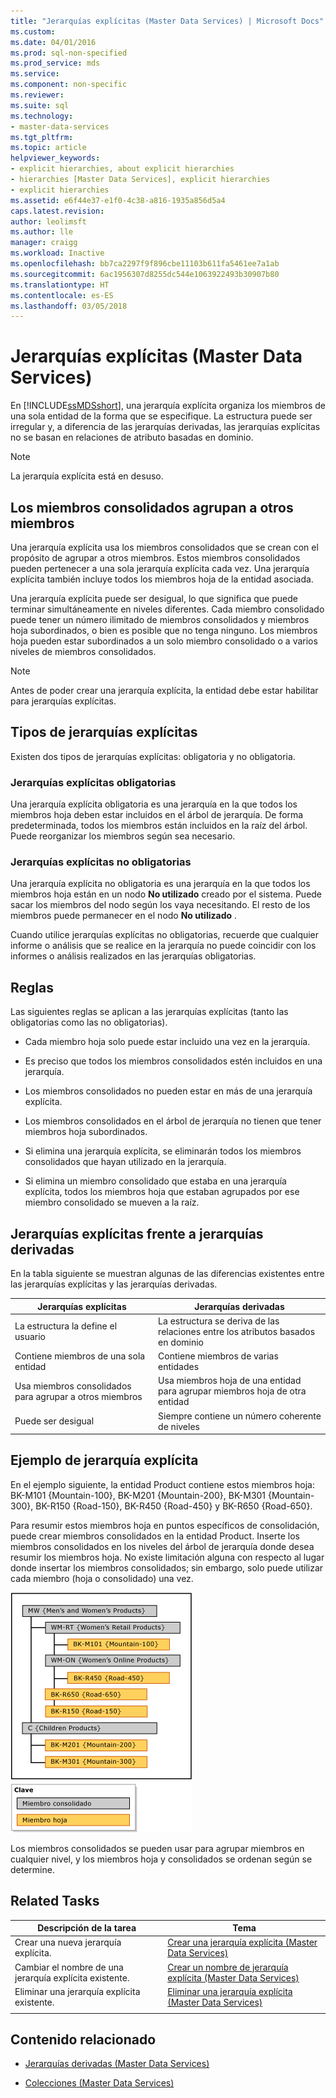 ```yaml
---
title: "Jerarquías explícitas (Master Data Services) | Microsoft Docs"
ms.custom: 
ms.date: 04/01/2016
ms.prod: sql-non-specified
ms.prod_service: mds
ms.service: 
ms.component: non-specific
ms.reviewer: 
ms.suite: sql
ms.technology:
- master-data-services
ms.tgt_pltfrm: 
ms.topic: article
helpviewer_keywords:
- explicit hierarchies, about explicit hierarchies
- hierarchies [Master Data Services], explicit hierarchies
- explicit hierarchies
ms.assetid: e6f44e37-e1f0-4c38-a816-1935a856d5a4
caps.latest.revision: 
author: leolimsft
ms.author: lle
manager: craigg
ms.workload: Inactive
ms.openlocfilehash: bb7ca2297f9f896cbe11103b611fa5461ee7a1ab
ms.sourcegitcommit: 6ac1956307d8255dc544e1063922493b30907b80
ms.translationtype: HT
ms.contentlocale: es-ES
ms.lasthandoff: 03/05/2018
---
```

# <a name="explicit-hierarchies-master-data-services"></a>Jerarquías explícitas (Master Data Services)
  En [!INCLUDE[ssMDSshort](../includes/ssmdsshort-md.md)], una jerarquía explícita organiza los miembros de una sola entidad de la forma que se especifique. La estructura puede ser irregular y, a diferencia de las jerarquías derivadas, las jerarquías explícitas no se basan en relaciones de atributo basadas en dominio.  
  
> [!NOTE]  
>  La jerarquía explícita está en desuso.  
  
## <a name="consolidated-members-group-other-members"></a>Los miembros consolidados agrupan a otros miembros  
 Una jerarquía explícita usa los miembros consolidados que se crean con el propósito de agrupar a otros miembros. Estos miembros consolidados pueden pertenecer a una sola jerarquía explícita cada vez. Una jerarquía explícita también incluye todos los miembros hoja de la entidad asociada.  
  
 Una jerarquía explícita puede ser desigual, lo que significa que puede terminar simultáneamente en niveles diferentes. Cada miembro consolidado puede tener un número ilimitado de miembros consolidados y miembros hoja subordinados, o bien es posible que no tenga ninguno. Los miembros hoja pueden estar subordinados a un solo miembro consolidado o a varios niveles de miembros consolidados.  
  
> [!NOTE]  
>  Antes de poder crear una jerarquía explícita, la entidad debe estar habilitar para jerarquías explícitas.  
  
## <a name="types-of-explicit-hierarchies"></a>Tipos de jerarquías explícitas  
 Existen dos tipos de jerarquías explícitas: obligatoria y no obligatoria.  
  
### <a name="mandatory-explicit-hierarchy"></a>Jerarquías explícitas obligatorias  
 Una jerarquía explícita obligatoria es una jerarquía en la que todos los miembros hoja deben estar incluidos en el árbol de jerarquía. De forma predeterminada, todos los miembros están incluidos en la raíz del árbol. Puede reorganizar los miembros según sea necesario.  
  
### <a name="non-mandatory-explicit-hierarchy"></a>Jerarquías explícitas no obligatorias  
 Una jerarquía explícita no obligatoria es una jerarquía en la que todos los miembros hoja están en un nodo **No utilizado** creado por el sistema. Puede sacar los miembros del nodo según los vaya necesitando. El resto de los miembros puede permanecer en el nodo **No utilizado** .  
  
 Cuando utilice jerarquías explícitas no obligatorias, recuerde que cualquier informe o análisis que se realice en la jerarquía no puede coincidir con los informes o análisis realizados en las jerarquías obligatorias.  
  
## <a name="rules"></a>Reglas  
 Las siguientes reglas se aplican a las jerarquías explícitas (tanto las obligatorias como las no obligatorias).  
  
-   Cada miembro hoja solo puede estar incluido una vez en la jerarquía.  
  
-   Es preciso que todos los miembros consolidados estén incluidos en una jerarquía.  
  
-   Los miembros consolidados no pueden estar en más de una jerarquía explícita.  
  
-   Los miembros consolidados en el árbol de jerarquía no tienen que tener miembros hoja subordinados.  
  
-   Si elimina una jerarquía explícita, se eliminarán todos los miembros consolidados que hayan utilizado en la jerarquía.  
  
-   Si elimina un miembro consolidado que estaba en una jerarquía explícita, todos los miembros hoja que estaban agrupados por ese miembro consolidado se mueven a la raíz.  
  
## <a name="explicit-hierarchies-versus-derived-hierarchies"></a>Jerarquías explícitas frente a jerarquías derivadas  
 En la tabla siguiente se muestran algunas de las diferencias existentes entre las jerarquías explícitas y las jerarquías derivadas.  
  
|Jerarquías explícitas|Jerarquías derivadas|  
|--------------------------|-------------------------|  
|La estructura la define el usuario|La estructura se deriva de las relaciones entre los atributos basados en dominio|  
|Contiene miembros de una sola entidad|Contiene miembros de varias entidades|  
|Usa miembros consolidados para agrupar a otros miembros|Usa miembros hoja de una entidad para agrupar miembros hoja de otra entidad|  
|Puede ser desigual|Siempre contiene un número coherente de niveles|  
  
## <a name="explicit-hierarchy-example"></a>Ejemplo de jerarquía explícita  
 En el ejemplo siguiente, la entidad Product contiene estos miembros hoja: BK-M101 {Mountain-100}, BK-M201 {Mountain-200}, BK-M301 {Mountain-300}, BK-R150 {Road-150}, BK-R450 {Road-450} y BK-R650 {Road-650}.  
  
 Para resumir estos miembros hoja en puntos específicos de consolidación, puede crear miembros consolidados en la entidad Product. Inserte los miembros consolidados en los niveles del árbol de jerarquía donde desea resumir los miembros hoja. No existe limitación alguna con respecto al lugar donde insertar los miembros consolidados; sin embargo, solo puede utilizar cada miembro (hoja o consolidado) una vez.  
  
 ![Ejemplo de jerarquía explícita de bicicleta de montaña](../master-data-services/media/mds-conc-explicit-hierarchy.gif "Ejemplo de jerarquía explícita de bicicleta de montaña")  
  
 Los miembros consolidados se pueden usar para agrupar miembros en cualquier nivel, y los miembros hoja y consolidados se ordenan según se determine.  
  
## <a name="related-tasks"></a>Related Tasks  
  
|Descripción de la tarea|Tema|  
|----------------------|-----------|  
|Crear una nueva jerarquía explícita.|[Crear una jerarquía explícita &#40;Master Data Services&#41;](../master-data-services/create-an-explicit-hierarchy-master-data-services.md)|  
|Cambiar el nombre de una jerarquía explícita existente.|[Crear un nombre de jerarquía explícita &#40;Master Data Services&#41;](../master-data-services/change-an-explicit-hierarchy-name-master-data-services.md)|  
|Eliminar una jerarquía explícita existente.|[Eliminar una jerarquía explícita &#40;Master Data Services&#41;](../master-data-services/delete-an-explicit-hierarchy-master-data-services.md)|  
|||  
  
## <a name="related-content"></a>Contenido relacionado  
  
-   [Jerarquías derivadas &#40;Master Data Services&#41;](../master-data-services/derived-hierarchies-master-data-services.md)  
  
-   [Colecciones &#40;Master Data Services&#41;](../master-data-services/collections-master-data-services.md)  
  
  
